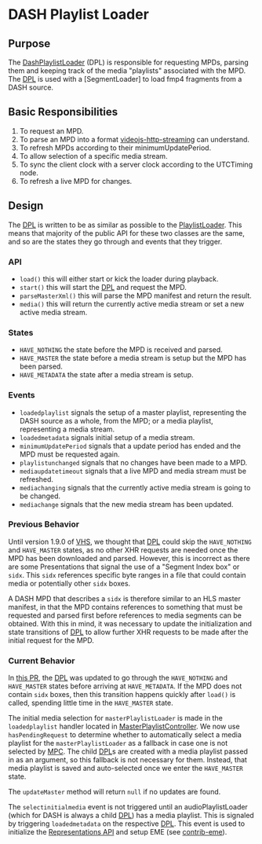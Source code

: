 # DASH Playlist Loader

## Purpose

The [DashPlaylistLoader][dpl] (DPL) is responsible for requesting MPDs, parsing them and keeping track of the media "playlists" associated with the MPD. The [DPL] is used with a [SegmentLoader] to load fmp4 fragments from a DASH source.

## Basic Responsibilities

1. To request an MPD.
2. To parse an MPD into a format [videojs-http-streaming][vhs] can understand.
3. To refresh MPDs according to their minimumUpdatePeriod.
4. To allow selection of a specific media stream.
5. To sync the client clock with a server clock according to the UTCTiming node.
6. To refresh a live MPD for changes.

## Design

The [DPL] is written to be as similar as possible to the [PlaylistLoader][pl]. This means that majority of the public API for these two classes are the same, and so are the states they go through and events that they trigger.

### API

- `load()` this will either start or kick the loader during playback.
- `start()` this will start the [DPL] and request the MPD.
- `parseMasterXml()` this will parse the MPD manifest and return the result.
- `media()` this will return the currently active media stream or set a new active media stream.

### States

- `HAVE_NOTHING` the state before the MPD is received and parsed.
- `HAVE_MASTER` the state before a media stream is setup but the MPD has been parsed.
- `HAVE_METADATA` the state after a media stream is setup.

### Events

- `loadedplaylist` signals the setup of a master playlist, representing the DASH source as a whole, from the MPD; or a media playlist, representing a media stream.
- `loadedmetadata` signals initial setup of a media stream.
- `minimumUpdatePeriod` signals that a update period has ended and the MPD must be requested again.
- `playlistunchanged` signals that no changes have been made to a MPD.
- `mediaupdatetimeout` signals that a live MPD and media stream must be refreshed.
- `mediachanging` signals that the currently active media stream is going to be changed.
- `mediachange` signals that the new media stream has been updated.

### Previous Behavior

Until version 1.9.0 of [VHS], we thought that [DPL] could skip the `HAVE_NOTHING` and `HAVE_MASTER` states, as no other XHR requests are needed once the MPD has been downloaded and parsed. However, this is incorrect as there are some Presentations that signal the use of a "Segment Index box" or `sidx`. This `sidx` references specific byte ranges in a file that could contain media or potentially other `sidx` boxes.

A DASH MPD that describes a `sidx` is therefore similar to an HLS master manifest, in that the MPD contains references to something that must be requested and parsed first before references to media segments can be obtained. With this in mind, it was necessary to update the initialization and state transitions of [DPL] to allow further XHR requests to be made after the initial request for the MPD.

### Current Behavior

In [this PR](https://github.com/videojs/http-streaming/pull/386), the [DPL] was updated to go through the `HAVE_NOTHING` and `HAVE_MASTER` states before arriving at `HAVE_METADATA`. If the MPD does not contain `sidx` boxes, then this transition happens quickly after `load()` is called, spending little time in the `HAVE_MASTER` state.

The initial media selection for `masterPlaylistLoader` is made in the `loadedplaylist` handler located in [MasterPlaylistController][mpc]. We now use `hasPendingRequest` to determine whether to automatically select a media playlist for the `masterPlaylistLoader` as a fallback in case one is not selected by [MPC]. The child [DPL]s are created with a media playlist passed in as an argument, so this fallback is not necessary for them. Instead, that media playlist is saved and auto-selected once we enter the `HAVE_MASTER` state.

The `updateMaster` method will return `null` if no updates are found.

The `selectinitialmedia` event is not triggered until an audioPlaylistLoader (which for DASH is always a child [DPL]) has a media playlist. This is signaled by triggering `loadedmetadata` on the respective [DPL]. This event is used to initialize the [Representations API][representations] and setup EME (see [contrib-eme]).

[dpl]: ../src/dash-playlist-loader.js
[sl]: ../src/segment-loader.js
[vhs]: intro.md
[pl]: ../src/playlist-loader.js
[mpc]: ../src/master-playlist-controller.js
[representations]: ../README.md#hlsrepresentations
[contrib-eme]: https://github.com/videojs/videojs-contrib-eme
